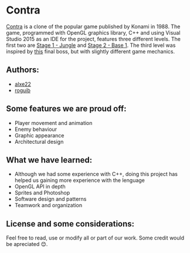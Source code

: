 # Contra

[Contra](https://en.wikipedia.org/wiki/Contra_(video_game)) is a clone of the popular game published by Konami in 1988. The game, programmed with OpenGL graphics library, C++ and using Visual Studio 2015 as an IDE for the project, features three different levels. The first two are [Stage 1 - Jungle](https://www.youtube.com/watch?v=xITbEpWr75k) and [Stage 2 - Base 1](https://www.youtube.com/watch?v=2mWZlNOzdv8&t=1m24s). The third level was inspired by [this](https://www.youtube.com/watch?v=SSctBFMzP9E) final boss, but with slightly different game mechanics.

## Authors:

* [alxe22](https://github.com/alxe22)
* [roguib](https://github.com/roguib)

## Some features we are proud off:

* Player movement and animation
* Enemy behaviour
* Graphic appearance
* Architectural design

## What we have learned:

* Although we had some experience with C++, doing this project has helped us gaining more experience with the lenguage
* OpenGL API in depth
* Sprites and Photoshop
* Software design and patterns
* Teamwork and organization

## License and some considerations:

Feel free to read, use or modify all or part of our work. Some credit would be apreciated :blush:.

